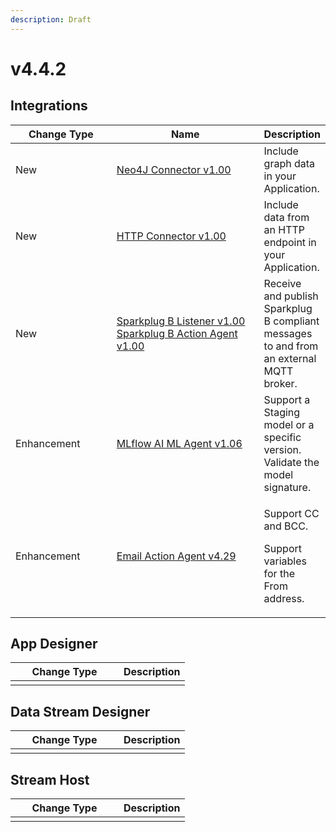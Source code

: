 ```yaml
---
description: Draft
---
```


# v4.4.2

## Integrations

<table><thead><tr><th width="155">Change Type</th><th width="250">Name</th><th>Description</th></tr></thead><tbody><tr><td>New</td><td><a href="https://xmpro.gitbook.io/neo4j-connector/">Neo4J Connector v1.00</a></td><td>Include graph data in your Application. </td></tr><tr><td>New</td><td><a href="https://xmpro.gitbook.io/http-connector/">HTTP Connector v1.00</a></td><td>Include data from an HTTP endpoint in your Application.</td></tr><tr><td>New</td><td><a href="https://xmpro.gitbook.io/sparkplug-b/">Sparkplug B Listener v1.00</a><br><a href="https://xmpro.gitbook.io/sparkplug-b/">Sparkplug B Action Agent v1.00</a></td><td>Receive and publish Sparkplug B compliant messages to and from an external MQTT broker.</td></tr><tr><td>Enhancement</td><td><a href="https://xmpro.gitbook.io/mlflow#v1.06-2-apr-2024">MLflow AI ML Agent v1.06</a></td><td>Support a Staging model or a specific version.<br>Validate the model signature.</td></tr><tr><td>Enhancement</td><td><a href="https://xmpro.gitbook.io/window/">Email Action Agent v4.29</a></td><td><p>Support CC and BCC.</p><p>Support variables for the From address.</p></td></tr></tbody></table>

## App Designer

<table><thead><tr><th width="157">Change Type</th><th>Description</th></tr></thead><tbody><tr><td></td><td></td></tr></tbody></table>

## Data Stream Designer

<table><thead><tr><th width="157">Change Type</th><th>Description</th></tr></thead><tbody><tr><td></td><td></td></tr></tbody></table>

## Stream Host

<table><thead><tr><th width="157">Change Type</th><th>Description</th></tr></thead><tbody><tr><td></td><td></td></tr></tbody></table>
